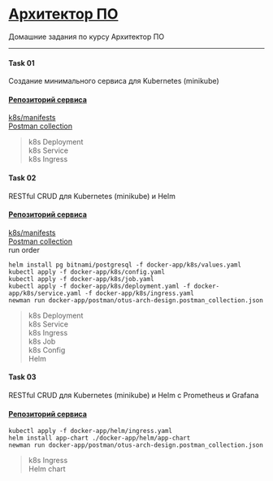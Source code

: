 # [Архитектор ПО](https://otus.ru/lessons/arhitektor-po/)

Домашние задания по курсу Архитектор ПО

---
#### Task 01
Создание минимального сервиса для Kubernetes (minikube)
#### [Репозиторий сервиса](https://github.com/reomor/otus-arch-2020-06-rem/tree/hw01/)
[k8s/manifests](https://github.com/reomor/otus-arch-2020-06-rem/tree/hw01/docker-app/k8s) <br>
[Postman collection](https://github.com/reomor/otus-arch-2020-06-rem/tree/hw01/docker-app/postman) <br>
> k8s Deployment <br>
> k8s Service <br>
> k8s Ingress <br>

#### Task 02
RESTful CRUD для Kubernetes (minikube) и Helm
#### [Репозиторий сервиса](https://github.com/reomor/otus-arch-2020-06-rem/tree/hw02/)
[k8s/manifests](https://github.com/reomor/otus-arch-2020-06-rem/tree/hw02/docker-app/k8s) <br>
[Postman collection](https://github.com/reomor/otus-arch-2020-06-rem/tree/hw02/docker-app/postman) <br>
run order
```
helm install pg bitnami/postgresql -f docker-app/k8s/values.yaml
kubectl apply -f docker-app/k8s/config.yaml
kubectl apply -f docker-app/k8s/job.yaml
kubectl apply -f docker-app/k8s/deployment.yaml -f docker-app/k8s/service.yaml -f docker-app/k8s/ingress.yaml
newman run docker-app/postman/otus-arch-design.postman_collection.json
```
> k8s Deployment <br>
> k8s Service <br>
> k8s Ingress <br>
> k8s Job <br>
> k8s Config <br>
> Helm <br>

#### Task 03
RESTful CRUD для Kubernetes (minikube) и Helm c Prometheus и Grafana
#### [Репозиторий сервиса](https://github.com/reomor/otus-arch-2020-06-rem/tree/hw03/)
```
kubectl apply -f docker-app/helm/ingress.yaml
helm install app-chart ./docker-app/helm/app-chart
newman run docker-app/postman/otus-arch-design.postman_collection.json
```
> k8s Ingress <br>
> Helm chart <br>

